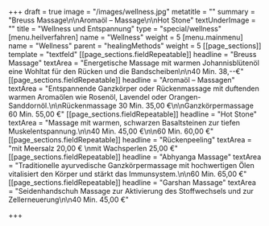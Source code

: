 +++
draft = true
image = "/images/wellness.jpg"
metatitle = ""
summary = "Breuss Massage\n\nAromaöl – Massage\n\nHot Stone"
textUnderImage = ""
title = "Wellness und Entspannung"
type = "special/wellness"
[menu.heilverfahren]
name = "Wellness"
weight = 5
[menu.mainmenu]
name = "Wellness"
parent = "healingMethods"
weight = 5
[[page_sections]]
template = "textfeld"
[[page_sections.fieldRepeatable]]
headline = "Breuss Massage"
textArea = "Energetische Massage mit warmen Johannisblütenöl eine Wohltat für den Rücken und die Bandscheiben\n\n40 Min. 38,--€"
[[page_sections.fieldRepeatable]]
headline = "Aromaöl – Massagen"
textArea = "Entspannende Ganzkörper oder Rückenmassage mit duftenden warmen Aromaölen wie Rosenöl, Lavendel oder Orangen-Sanddornöl.\n\nRückenmassage 30 Min. 35,00 €\n\nGanzkörpermassage 60 Min. 55,00 €"
[[page_sections.fieldRepeatable]]
headline = "Hot Stone"
textArea = "Massage mit warmen, schwarzen Basaltsteinen zur tiefen Muskelentspannung.\n\n40 Min. 45,00 €\n\n60 Min. 60,00 €"
[[page_sections.fieldRepeatable]]
headline = "Rückenpeeling"
textArea = "mit Meersalz 20,00 €  \nmit Wachsperlen 25,00 €"
[[page_sections.fieldRepeatable]]
headline = "Abhyanga Massage"
textArea = "Traditionelle ayurvedische Ganzkörpermassage mit hochwertigen Ölen vitalisiert den Körper und stärkt das Immunsystem.\n\n60 Min. 65,00 €"
[[page_sections.fieldRepeatable]]
headline = "Garshan Massage"
textArea = "Seidenhandschuh Massage zur Aktivierung des Stoffwechsels und zur Zellerneuerung\n\n40 Min. 45,00 €"

+++